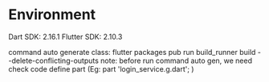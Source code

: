 # Environment
Dart SDK: 2.16.1
Flutter SDK: 2.10.3

command auto generate class: flutter packages pub run build_runner build --delete-conflicting-outputs
note: before run command auto gen, we need check code define part (Eg: part 'login_service.g.dart'; ) 

